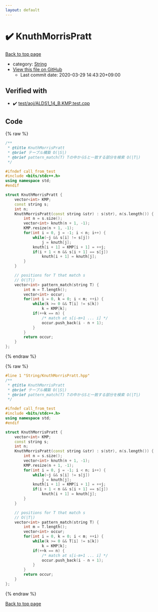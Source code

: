 ```yaml
---
layout: default
---
```


<!-- mathjax config similar to math.stackexchange -->
<script type="text/javascript" async
  src="https://cdnjs.cloudflare.com/ajax/libs/mathjax/2.7.5/MathJax.js?config=TeX-MML-AM_CHTML">
</script>
<script type="text/x-mathjax-config">
  MathJax.Hub.Config({
    TeX: { equationNumbers: { autoNumber: "AMS" }},
    tex2jax: {
      inlineMath: [ ['$','$'] ],
      processEscapes: true
    },
    "HTML-CSS": { matchFontHeight: false },
    displayAlign: "left",
    displayIndent: "2em"
  });
</script>

<script type="text/javascript" src="https://cdnjs.cloudflare.com/ajax/libs/jquery/3.4.1/jquery.min.js"></script>
<script src="https://cdn.jsdelivr.net/npm/jquery-balloon-js@1.1.2/jquery.balloon.min.js" integrity="sha256-ZEYs9VrgAeNuPvs15E39OsyOJaIkXEEt10fzxJ20+2I=" crossorigin="anonymous"></script>
<script type="text/javascript" src="../../assets/js/copy-button.js"></script>
<link rel="stylesheet" href="../../assets/css/copy-button.css" />


# :heavy_check_mark: KnuthMorrisPratt

<a href="../../index.html">Back to top page</a>

* category: <a href="../../index.html#27118326006d3829667a400ad23d5d98">String</a>
* <a href="{{ site.github.repository_url }}/blob/master/String/KnuthMorrisPratt.hpp">View this file on GitHub</a>
    - Last commit date: 2020-03-29 14:43:20+09:00




## Verified with

* :heavy_check_mark: <a href="../../verify/test/aoj/ALDS1_14_B.KMP.test.cpp.html">test/aoj/ALDS1_14_B.KMP.test.cpp</a>


## Code

<a id="unbundled"></a>
{% raw %}
```cpp
/**
 * @title KnuthMorrisPratt
 * @brief テーブル構築 O(|S|)
 * @brief pattern_match(T) Tの中からSと一致する部分を検索 O(|T|)
 */

#ifndef call_from_test
#include <bits/stdc++.h>
using namespace std;
#endif

struct KnuthMorrisPratt {
    vector<int> KMP;
    const string s;
    int n;
    KnuthMorrisPratt(const string &str) : s(str), n(s.length()) {
        int n = s.size();
        vector<int> knuth(n + 1, -1);
        KMP.resize(n + 1, -1);
        for(int i = 0, j = -1; i < n; i++) {
            while(~j && s[i] != s[j])
                j = knuth[j];
            knuth[i + 1] = KMP[i + 1] = ++j;
            if(i + 1 < n && s[i + 1] == s[j])
                knuth[i + 1] = knuth[j];
        }
    }

    // positions for T that match s
    // O(|T|)
    vector<int> pattern_match(string T) {
        int m = T.length();
        vector<int> occur;
        for(int i = 0, k = 0; i < m; ++i) {
            while(k >= 0 && T[i] != s[k])
                k = KMP[k];
            if(++k == n) {
                /* match at s[i-m+1 ... i] */
                occur.push_back(i - n + 1);
            }
        }
        return occur;
    }
};

```
{% endraw %}

<a id="bundled"></a>
{% raw %}
```cpp
#line 1 "String/KnuthMorrisPratt.hpp"
/**
 * @title KnuthMorrisPratt
 * @brief テーブル構築 O(|S|)
 * @brief pattern_match(T) Tの中からSと一致する部分を検索 O(|T|)
 */

#ifndef call_from_test
#include <bits/stdc++.h>
using namespace std;
#endif

struct KnuthMorrisPratt {
    vector<int> KMP;
    const string s;
    int n;
    KnuthMorrisPratt(const string &str) : s(str), n(s.length()) {
        int n = s.size();
        vector<int> knuth(n + 1, -1);
        KMP.resize(n + 1, -1);
        for(int i = 0, j = -1; i < n; i++) {
            while(~j && s[i] != s[j])
                j = knuth[j];
            knuth[i + 1] = KMP[i + 1] = ++j;
            if(i + 1 < n && s[i + 1] == s[j])
                knuth[i + 1] = knuth[j];
        }
    }

    // positions for T that match s
    // O(|T|)
    vector<int> pattern_match(string T) {
        int m = T.length();
        vector<int> occur;
        for(int i = 0, k = 0; i < m; ++i) {
            while(k >= 0 && T[i] != s[k])
                k = KMP[k];
            if(++k == n) {
                /* match at s[i-m+1 ... i] */
                occur.push_back(i - n + 1);
            }
        }
        return occur;
    }
};

```
{% endraw %}

<a href="../../index.html">Back to top page</a>

